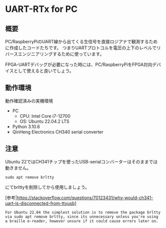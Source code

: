 # UART-RTx for PC

## 概要

PC/RaspberryPiのUART線から出てくる生信号を直接ロジアナで観測するために作成したコードたちです。
つまりUARTプロトコルを電圧の上下のレベルでリバースエンジニアリングするために使っています。

FPGA-UARTデバッグが必要になった時には、PC/RaspberryPiをFPGA対向デバイスとして使えると良いでしょう。



## 動作環境

動作確認済みの実機環境
- PC
  - CPU: Intel Core i7-12700
  - OS: Ubuntu 22.04.2 LTS
- Python 3.10.6
- QinHeng Electronics CH340 serial converter


## 注意

Ubuntu 22ではCH341チップを使ったUSB-serialコンバーターはそのままでは動きません。
```
sudo apt remove brltty
```
にてbrlttyを削除してから使用しましょう。


[参考|https://stackoverflow.com/questions/70123431/why-would-ch341-uart-is-disconnected-from-ttyusb]

```
For Ubuntu 22.04 the simplest solution is to remove the package brltty
via sudo apt remove brltty, since its unnecessary unless you're using
a braille e-reader, however unsure if it could cause errors later on.
```
